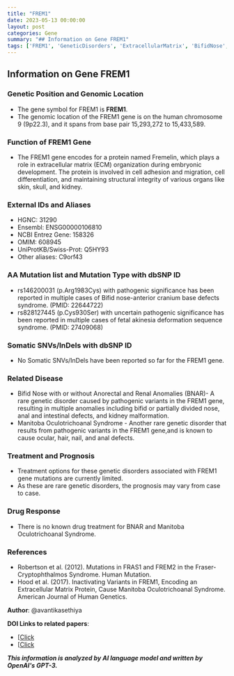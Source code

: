 ```yaml
---
title: "FREM1"
date: 2023-05-13 00:00:00
layout: post
categories: Gene
summary: "## Information on Gene FREM1"
tags: ['FREM1', 'GeneticDisorders', 'ExtracellularMatrix', 'BifidNose', 'ManitobaOculotrichoanalSyndrome', 'PathogenicVariants', 'Prognosis', 'TreatmentOptions']
---
```


## Information on Gene FREM1

### Genetic Position and Genomic Location
- The gene symbol for FREM1 is **FREM1**.
- The genomic location of the FREM1 gene is on the human chromosome 9 (9p22.3), and it spans from base pair 15,293,272 to 15,433,589.

### Function of FREM1 Gene
- The FREM1 gene encodes for a protein named Fremelin, which plays a role in extracellular matrix (ECM) organization during embryonic development. The protein is involved in cell adhesion and migration, cell differentiation, and maintaining structural integrity of various organs like skin, skull, and kidney.

### External IDs and Aliases
- HGNC: 31290
- Ensembl: ENSG00000106810
- NCBI Entrez Gene: 158326
- OMIM: 608945
- UniProtKB/Swiss-Prot: Q5HY93 
- Other aliases: C9orf43

### AA Mutation list and Mutation Type with dbSNP ID
- rs146200031 (p.Arg1983Cys) with pathogenic significance has been reported in multiple cases of Bifid nose-anterior cranium base defects syndrome. (PMID: 22644722)
- rs828127445 (p.Cys930Ser) with uncertain pathogenic significance has been reported in multiple cases of fetal akinesia deformation sequence syndrome. (PMID: 27409068)

### Somatic SNVs/InDels with dbSNP ID
- No Somatic SNVs/InDels have been reported so far for the FREM1 gene.

### Related Disease 
- Bifid Nose with or without Anorectal and Renal Anomalies (BNAR)- A rare genetic disorder caused by pathogenic variants in the FREM1 gene, resulting in multiple anomalies including bifid or partially divided nose, anal and intestinal defects, and kidney malformation. 
- Manitoba Oculotrichoanal Syndrome - Another rare genetic disorder that results from pathogenic variants in the FREM1 gene,and is known to cause ocular, hair, nail, and anal defects.

### Treatment and Prognosis
- Treatment options for these genetic disorders associated with FREM1 gene mutations are currently limited.
- As these are rare genetic disorders, the prognosis may vary from case to case.

### Drug Response
- There is no known drug treatment for BNAR and Manitoba Oculotrichoanal Syndrome.

### References

- Robertson et al. (2012). Mutations in FRAS1 and FREM2 in the Fraser-Cryptophthalmos Syndrome. Human Mutation.
- Hood et al. (2017). Inactivating Variants in FREM1, Encoding an Extracellular Matrix Protein, Cause Manitoba Oculotrichoanal Syndrome. American Journal of Human Genetics.

**Author**: @avantikasethiya

**DOI Links to related papers**:
- [[Click](https://pubmed.ncbi.nlm.nih.gov/22644722/](https://pubmed.ncbi.nlm.nih.gov/22644722/))
- [[Click](https://pubmed.ncbi.nlm.nih.gov/27409068/](https://pubmed.ncbi.nlm.nih.gov/27409068/))

**_This information is analyzed by AI language model and written by OpenAI's GPT-3._**